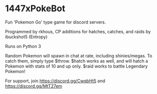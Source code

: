 # 1447xPokeBot
Fun 'Pokemon Go' type game for discord servers.

Programmed by rkhous, CP additions for hatches, catches, and raids by ibuckshot5 (Entropy)

Runs on Python 3

Random Pokemon will spawn in chat at rate, including shinies/megas. 
  To catch them, simply type $throw. 
$hatch works as well, and will hatch a Pokemon with stats of 10 and up only. 
$raid works to battle Legendary Pokemon! 

For support, join https://discord.gg/CwqbHt5 and https://discord.gg/MtT27em
